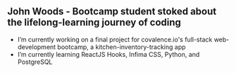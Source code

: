 ## John Woods - Bootcamp student stoked about the lifelong-learning journey of coding

- I’m currently working on a final project for covalence.io's full-stack web-development bootcamp, a kitchen-inventory-tracking app
- I’m currently learning ReactJS Hooks, Infima CSS, Python, and PostgreSQL

<!--
**jw00ds/jw00ds** is a ✨ _special_ ✨ repository because its `README.md` (this file) appears on your GitHub profile.

### John Woods
# Bootcamp student stoked about the lifelong-learning journey of coding

- 🔭 I’m currently working on a final project for covalence.io's full-stack web-development bootcamp
- 🌱 I’m currently learning ReactJS Hooks, Infima CSS, Python, and PostgreSQL
-->
